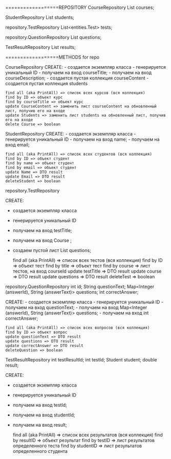 
==================REPOSITORY
CourseRepository
    List<Corse> courses;

StudentRepository
    List<Student> students;

repository.TestRepository
    List<entities.Test> tests;

repository.QuestionRepository
    List<Question> questions;

TestResultRepository
    List<TestResult> results;


==================METHODS for repo

CourseRepository
    CREATE:
        - создается экземпляр класса
        - генерируется уникальный ID
        - получаем на вход courseTitle;
        - получаем на вход courseDescription;
        - создается пустая коллекция courseContent
        - создается пустая коллекция students

    find all (aka PrintAll) => список всех курсов (вся коллекция)
    find by ID => объект курс
    find by courseTitle => объект курс
    update CourseContent => заменить лист courseContent на обновленный лист, получив его на входе
    update Students => заменить лист students на обновленный лист, получив его на входе
    delete Course => boolean 

StudentRepository
    CREATE:
    - создается экземпляр класса
    - генерируется уникальный ID
    - получаем на вход name;
    - получаем на вход email;

    find all (aka PrintAll) => список всех студентов (вся коллекция)
    find by ID => объект студент
    find by name => объект студент
    find by email => объект студент
    update Name => DTO result
    update Email => DTO result
    deleteStudent => boolean


repository.TestRepository

CREATE:
- создается экземпляр класса
- генерируется уникальный ID
- получаем на вход testTitle;
- получаем на вход Course ;
- создаем пустой лист List<Question> questions;

    find all (aka PrintAll) => список всех тестов (вся коллекция)
    find by ID => объект тест
    find by title => объект тест
    find by course => лист тестов, на вход courseId
    update testTitle => DTO result
    update course => DTO result
    update questions => DTO result
    deleteTest => boolean

repository.QuestionRepository
    int id;
    String questionText;
    Map<Integer (answerId), String (answerText)> questions;
    int correctAnswer;

CREATE:
    - создается экземпляр класса
    - генерируется уникальный ID
    - получаем на вход questionText;
    - получаем на вход Map<Integer (answerId), String (answerText)> questions;
    - получаем на вход int correctAnswer;

    find all (aka PrintAll) => список всех вопросов (вся коллекция)
    find by ID => объект вопрос
    update questionText => DTO result
    update questions => DTO result
    update correctAnswer => DTO result
    deleteQuestion => boolean

TestResultRepository
    int testResultId;
    int testId;
    Student student;
    double result;

CREATE:
- создается экземпляр класса
- генерируется уникальный ID
- получаем на вход testId;
- получаем на вход studentId;
- получаем на вход result;

    find all (aka PrintAll) => список всех результатов (вся коллекция)
    find by resultID => объект результат
    find by testID => лист результатов определенного теста
    find by studentID => лист результатов определенного студента
